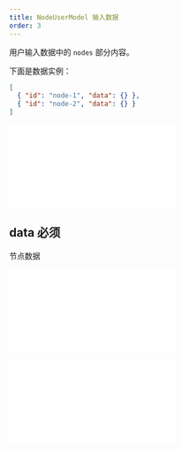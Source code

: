```yaml
---
title: NodeUserModel 输入数据
order: 3
---
```


用户输入数据中的 `nodes` 部分内容。

下面是数据实例：

```json
[
  { "id": "node-1", "data": {} },
  { "id": "node-2", "data": {} }
]
```

<embed src="../../common/DataID.zh.md"></embed>

## data <Badge type="error">必须</Badge>

节点数据

<embed src="../../common/DataAttrTips.zh.md"></embed>

<embed src="../../common/NodeUserModel.zh.md"></embed>
